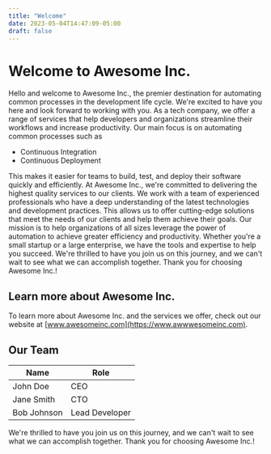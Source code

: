 ```yaml
---
title: "Welcome"
date: 2023-05-04T14:47:09-05:00
draft: false
---
```


# Welcome to Awesome Inc.

Hello and welcome to Awesome Inc., the premier destination for automating common 
processes in the development life cycle. We're excited to have you here and look
forward to working with you.
As a tech company, we offer a range of services that help developers and
organizations streamline their workflows and increase productivity. Our main
focus is on automating common processes such as

- Continuous Integration
- Continuous Deployment

This makes it easier for teams to build, test, and deploy
their software quickly and efficiently.
At Awesome Inc., we're committed to delivering the highest quality services to
our clients. We work with a team of experienced professionals who have a deep
understanding of the latest technologies and development practices.
This allows us to offer cutting-edge solutions that meet the needs of our
clients and help them achieve their goals.
Our mission is to help organizations of all sizes leverage the power of
automation to achieve greater efficiency and productivity. Whether you're a
small startup or a large enterprise, we have the tools and expertise to help
you succeed.
We're thrilled to have you join us on this journey, and we can't wait to see
what we can accomplish together. Thank you for choosing Awesome Inc.!

## Learn more about Awesome Inc.

To learn more about Awesome Inc. and the services we offer, check out our website at [www.awesomeinc.com](https://www.awwwesomeinc.com).

## Our Team

| Name        | Role           |
| ----------- | -------------- |
| John Doe    | CEO            |
| Jane Smith  | CTO            |
| Bob Johnson | Lead Developer |

We're thrilled to have you join us on this journey, and we can't wait to see what we can accomplish together. Thank you for choosing Awesome Inc.!
